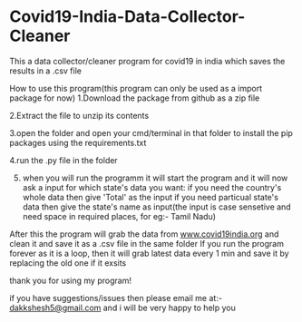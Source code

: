 # Covid19-India-Data-Collector-Cleaner
This a data collector/cleaner program for covid19 in india which saves the results in a .csv file

How to use this program(this program can only be used as a import package for now)
1.Download the package from github as a zip file

2.Extract the file to unzip its contents

3.open the folder and open your cmd/terminal in that folder to install the pip packages using the requirements.txt

4.run the .py file in the folder

5. when you will run the programm it will start the program and it will now ask a input for which state's data you want:
   if you need the country's whole data then give 'Total' as the input
   if you need particual state's data then give the state's name as input(the input is case sensetive and need space in required places, for eg:- Tamil Nadu)

After this the program will grab the data from www.covid19india.org and clean it and save it as a .csv file in the same folder
If you run the program forever as it is a loop, then it will grab latest data every 1 min and save it by replacing the old one if it exsits

thank you for using my program!

if you have suggestions/issues then please email me at:- dakkshesh5@gmail.com and i will be very happy to help you
